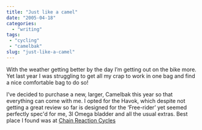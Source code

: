 ```yaml
---
title: "Just like a camel"
date: "2005-04-18"
categories:
  - "writing"
tags:
 - "cycling"
 - "camelbak"
slug: "just-like-a-camel"
---
```


With the weather getting better by the day I’m getting out on the bike more. Yet last year I was struggling to get all my crap to work in one bag and find a nice comfortable bag to do so!

I’ve decided to purchase a new, larger, Camelbak this year so that everything can come with me. I opted for the Havok, which despite not getting a great review so far is designed for the ‘Free-rider’ yet seemed perfectly spec'd for me, 3l Omega bladder and all the usual extras. Best place I found was at [Chain Reaction Cycles][1]
<!-- ![Havok 05][image-1] -->

[1]:	https://www.chainreactioncycles.com

[image-1]:	/images/7063.jpg
